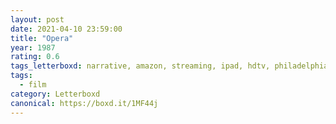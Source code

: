 ```yaml
---
layout: post 
date: 2021-04-10 23:59:00
title: "Opera"
year: 1987
rating: 0.6
tags_letterboxd: narrative, amazon, streaming, ipad, hdtv, philadelphia, leah
tags:
  - film
category: Letterboxd
canonical: https://boxd.it/1MF44j
---
```

